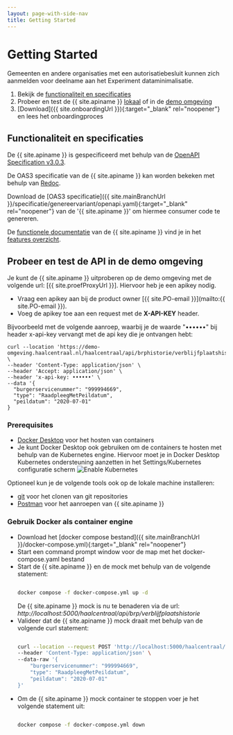 ```yaml
---
layout: page-with-side-nav
title: Getting Started
---
```

# Getting Started

Gemeenten en andere organisaties met een autorisatiebesluit kunnen zich aanmelden voor deelname aan het Experiment dataminimalisatie.

1. Bekijk de [functionaliteit en specificaties](#functionaliteit-en-specificaties)
2. Probeer en test de {{ site.apiname }} [lokaal](#probeer-en-test-de-api-lokaal) of in de [demo omgeving](#probeer-en-test-de-api-in-de-demo-omgeving)
3. [Download]({{ site.onboardingUrl }}){:target="_blank" rel="noopener"} en lees het onboardingproces

## Functionaliteit en specificaties

De {{ site.apiname }} is gespecificeerd met behulp van de [OpenAPI Specification v3.0.3](https://spec.openapis.org/oas/v3.0.3).

De OAS3 specificatie van de {{ site.apiname }} kan worden bekeken met behulp van [Redoc](./redoc).

Download de [OAS3 specificatie]({{ site.mainBranchUrl }}/specificatie/genereervariant/openapi.yaml){:target="_blank" rel="noopener"} van de '{{ site.apiname }}' om hiermee consumer code te genereren.

De [functionele documentatie](./features-overzicht) van de {{ site.apiname }} vind je in het [features overzicht](./features-overzicht).

## Probeer en test de API in de demo omgeving

Je kunt de {{ site.apiname }} uitproberen op de demo omgeving met de volgende url: [{{ site.proefProxyUrl }}]. Hiervoor heb je een apikey nodig.

- Vraag een apikey aan bij de product owner [{{ site.PO-email }}](mailto:{{ site.PO-email }}). 
- Voeg de apikey toe aan een request met de __X-API-KEY__ header.

Bijvoorbeeld met de volgende aanroep, waarbij je de waarde "••••••" bij header x-api-key vervangt met de api key die je ontvangen hebt:
```
curl --location 'https://demo-omgeving.haalcentraal.nl/haalcentraal/api/brphistorie/verblijfplaatshistorie' \
--header 'Content-Type: application/json' \
--header 'Accept: application/json' \
--header 'x-api-key: ••••••' \
--data '{
  "burgerservicenummer": "999994669",
  "type": "RaadpleegMetPeildatum",
  "peildatum": "2020-07-01"
}
```

### Prerequisites

- [Docker Desktop](https://www.docker.com/products/docker-desktop) voor het hosten van containers
- Je kunt Docker Desktop ook gebruiken om de containers te hosten met behulp van de Kubernetes engine. Hiervoor moet je in Docker Desktop Kubernetes ondersteuning aanzetten in het Settings/Kubernetes configuratie scherm ![Enable Kubernetes](../img/docker-desktop-enable-k8s.png)

Optioneel kun je de volgende tools ook op de lokale machine installeren:

- [git](https://git-scm.com/downloads) voor het clonen van git repositories
- [Postman](https://www.postman.com/downloads/) voor het aanroepen van {{ site.apiname }}


### Gebruik Docker als container engine

- Download het [docker compose bestand]({{ site.mainBranchUrl }}/docker-compose.yml){:target="_blank" rel="noopener"}
- Start een command prompt window voor de map met het docker-compose.yaml bestand
- Start de {{ site.apiname }} en de mock met behulp van de volgende statement:
  ```sh

  docker compose -f docker-compose.yml up -d

  ```
  De {{ site.apiname }} mock is nu te benaderen via de url: *http://localhost:5000/haalcentraal/api/brp/verblijfplaatshistorie*
- Valideer dat de {{ site.apiname }} mock draait met behulp van de volgende curl statement:
  ```sh

  curl --location --request POST 'http://localhost:5000/haalcentraal/api/brp/verblijfplaatshistorie' \
  --header 'Content-Type: application/json' \
  --data-raw '{
      "burgerservicenummer": "999994669",
      "type": "RaadpleegMetPeildatum",
      "peildatum": "2020-07-01"
  }'
  ```
- Om de {{ site.apiname }} mock container te stoppen voer je het volgende statement uit:
  ```sh

  docker compose -f docker-compose.yml down

  ```
  
